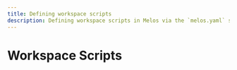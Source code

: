 ```yaml
---
title: Defining workspace scripts
description: Defining workspace scripts in Melos via the `melos.yaml` scripts definition.
---
```


# Workspace Scripts
